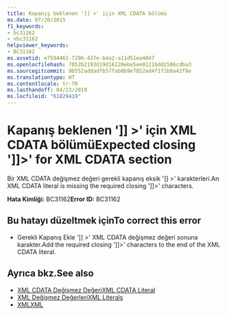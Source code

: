 ```yaml
---
title: Kapanış beklenen ']] >' için XML CDATA bölümü
ms.date: 07/20/2015
f1_keywords:
- bc31162
- vbc31162
helpviewer_keywords:
- BC31162
ms.assetid: e7594461-7296-437e-b4a2-a11d51ea4047
ms.openlocfilehash: 7052b2193d19d16220ebe5ee0121bdd2506cdba3
ms.sourcegitcommit: 9b552addadfb57fab0b9e7852ed4f1f1b8a42f8e
ms.translationtype: HT
ms.contentlocale: tr-TR
ms.lasthandoff: 04/23/2019
ms.locfileid: "61829419"
---
```

# <a name="expected-closing--for-xml-cdata-section"></a><span data-ttu-id="d95c9-102">Kapanış beklenen ']] >' için XML CDATA bölümü</span><span class="sxs-lookup"><span data-stu-id="d95c9-102">Expected closing ']]>' for XML CDATA section</span></span>
<span data-ttu-id="d95c9-103">Bir XML CDATA değişmez değeri gerekli kapanış eksik ']] >' karakterleri.</span><span class="sxs-lookup"><span data-stu-id="d95c9-103">An XML CDATA literal is missing the required closing ']]>' characters.</span></span>  
  
 <span data-ttu-id="d95c9-104">**Hata Kimliği:** BC31162</span><span class="sxs-lookup"><span data-stu-id="d95c9-104">**Error ID:** BC31162</span></span>  
  
## <a name="to-correct-this-error"></a><span data-ttu-id="d95c9-105">Bu hatayı düzeltmek için</span><span class="sxs-lookup"><span data-stu-id="d95c9-105">To correct this error</span></span>  
  
- <span data-ttu-id="d95c9-106">Gerekli Kapanış Ekle ']] >' XML CDATA değişmez değeri sonuna karakter.</span><span class="sxs-lookup"><span data-stu-id="d95c9-106">Add the required closing ']]>' characters to the end of the XML CDATA literal.</span></span>  
  
## <a name="see-also"></a><span data-ttu-id="d95c9-107">Ayrıca bkz.</span><span class="sxs-lookup"><span data-stu-id="d95c9-107">See also</span></span>

- [<span data-ttu-id="d95c9-108">XML CDATA Değişmez Değeri</span><span class="sxs-lookup"><span data-stu-id="d95c9-108">XML CDATA Literal</span></span>](../../visual-basic/language-reference/xml-literals/xml-cdata-literal.md)
- [<span data-ttu-id="d95c9-109">XML Değişmez Değerleri</span><span class="sxs-lookup"><span data-stu-id="d95c9-109">XML Literals</span></span>](../../visual-basic/language-reference/xml-literals/index.md)
- [<span data-ttu-id="d95c9-110">XML</span><span class="sxs-lookup"><span data-stu-id="d95c9-110">XML</span></span>](../../visual-basic/programming-guide/language-features/xml/index.md)
